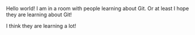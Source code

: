 Hello world! I am in a room with people learning about Git. Or at least I hope they are learning about Git!

I think they are learning a lot!
